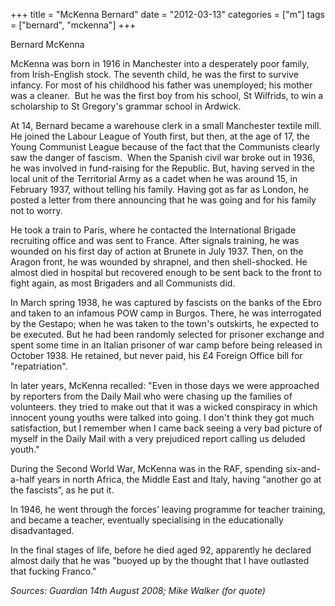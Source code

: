 +++
title = "McKenna Bernard"
date = "2012-03-13"
categories = ["m"]
tags = ["bernard", "mckenna"]
+++

Bernard McKenna

McKenna was born in 1916 in Manchester into a desperately poor family, from Irish-English stock. The seventh child, he was the first to survive infancy. For most of his childhood his father was unemployed; his mother was a cleaner.  But he was the first boy from his school, St Wilfrids, to win a scholarship to St Gregory's grammar school in Ardwick.

At 14, Bernard became a warehouse clerk in a small Manchester textile mill. He joined the Labour League of Youth first, but then, at the age of 17, the Young Communist League because of the fact that the Communists clearly saw the danger of fascism.  When the Spanish civil war broke out in 1936, he was involved in fund-raising for the Republic. But, having served in the local unit of the Territorial Army as a cadet when he was around 15, in February 1937, without telling his family. Having got as far as London, he posted a letter from there announcing that he was going and for his family not to worry.

He took a train to Paris, where he contacted the International Brigade recruiting office and was sent to France. After signals training, he was wounded on his first day of action at Brunete in July 1937. Then, on the Aragon front, he was wounded by shrapnel, and then shell-shocked. He almost died in hospital but recovered enough to be sent back to the front to fight again, as most Brigaders and all Communists did.

In March spring 1938, he was captured by fascists on the banks of the Ebro and taken to an infamous POW camp in Burgos. There, he was interrogated by the Gestapo; when he was taken to the town's outskirts, he expected to be executed. But he had been randomly selected for prisoner exchange and spent some time in an Italian prisoner of war camp before being released in October 1938. He retained, but never paid, his £4 Foreign Office bill for "repatriation".

In later years, McKenna recalled: "Even in those days we were approached by reporters from the Daily Mail who were chasing up the families of volunteers. they tried to make out that it was a wicked conspiracy in which innocent young youths were talked into going. I don't think they got much satisfaction, but I remember when I came back seeing a very bad picture of myself in the Daily Mail with a very prejudiced report calling us deluded youth."

During the Second World War, McKenna was in the RAF, spending six-and-a-half years in north Africa, the Middle East and Italy, having “another go at the fascists”, as he put it.

In 1946, he went through the forces’ leaving programme for teacher training, and became a teacher, eventually specialising in the educationally disadvantaged.

In the final stages of life, before he died aged 92, apparently he declared almost daily that he was "buoyed up by the thought that I have outlasted that fucking Franco."

_Sources: Guardian 14th August 2008; Mike Walker (for quote)_
